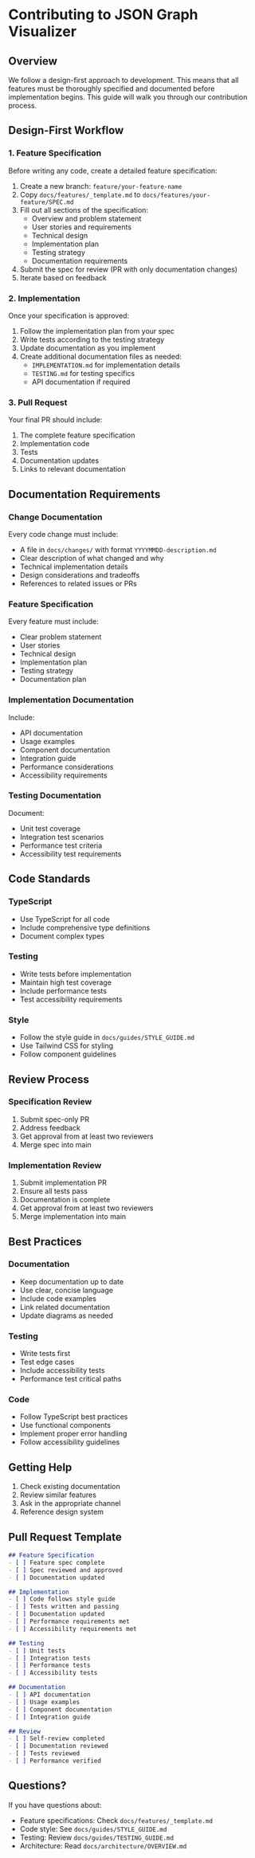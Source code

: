 # Contributing to JSON Graph Visualizer

## Overview
We follow a design-first approach to development. This means that all features must be thoroughly specified and documented before implementation begins. This guide will walk you through our contribution process.

## Design-First Workflow

### 1. Feature Specification
Before writing any code, create a detailed feature specification:

1. Create a new branch: `feature/your-feature-name`
2. Copy `docs/features/_template.md` to `docs/features/your-feature/SPEC.md`
3. Fill out all sections of the specification:
   - Overview and problem statement
   - User stories and requirements
   - Technical design
   - Implementation plan
   - Testing strategy
   - Documentation requirements
4. Submit the spec for review (PR with only documentation changes)
5. Iterate based on feedback

### 2. Implementation
Once your specification is approved:

1. Follow the implementation plan from your spec
2. Write tests according to the testing strategy
3. Update documentation as you implement
4. Create additional documentation files as needed:
   - `IMPLEMENTATION.md` for implementation details
   - `TESTING.md` for testing specifics
   - API documentation if required

### 3. Pull Request
Your final PR should include:

1. The complete feature specification
2. Implementation code
3. Tests
4. Documentation updates
5. Links to relevant documentation

## Documentation Requirements

### Change Documentation
Every code change must include:
- A file in `docs/changes/` with format `YYYYMMDD-description.md`
- Clear description of what changed and why
- Technical implementation details
- Design considerations and tradeoffs
- References to related issues or PRs

### Feature Specification
Every feature must include:

- Clear problem statement
- User stories
- Technical design
- Implementation plan
- Testing strategy
- Documentation plan

### Implementation Documentation
Include:

- API documentation
- Usage examples
- Component documentation
- Integration guide
- Performance considerations
- Accessibility requirements

### Testing Documentation
Document:

- Unit test coverage
- Integration test scenarios
- Performance test criteria
- Accessibility test requirements

## Code Standards

### TypeScript
- Use TypeScript for all code
- Include comprehensive type definitions
- Document complex types

### Testing
- Write tests before implementation
- Maintain high test coverage
- Include performance tests
- Test accessibility requirements

### Style
- Follow the style guide in `docs/guides/STYLE_GUIDE.md`
- Use Tailwind CSS for styling
- Follow component guidelines

## Review Process

### Specification Review
1. Submit spec-only PR
2. Address feedback
3. Get approval from at least two reviewers
4. Merge spec into main

### Implementation Review
1. Submit implementation PR
2. Ensure all tests pass
3. Documentation is complete
4. Get approval from at least two reviewers
5. Merge implementation into main

## Best Practices

### Documentation
- Keep documentation up to date
- Use clear, concise language
- Include code examples
- Link related documentation
- Update diagrams as needed

### Testing
- Write tests first
- Test edge cases
- Include accessibility tests
- Performance test critical paths

### Code
- Follow TypeScript best practices
- Use functional components
- Implement proper error handling
- Follow accessibility guidelines

## Getting Help

1. Check existing documentation
2. Review similar features
3. Ask in the appropriate channel
4. Reference design system

## Pull Request Template

```markdown
## Feature Specification
- [ ] Feature spec complete
- [ ] Spec reviewed and approved
- [ ] Documentation updated

## Implementation
- [ ] Code follows style guide
- [ ] Tests written and passing
- [ ] Documentation updated
- [ ] Performance requirements met
- [ ] Accessibility requirements met

## Testing
- [ ] Unit tests
- [ ] Integration tests
- [ ] Performance tests
- [ ] Accessibility tests

## Documentation
- [ ] API documentation
- [ ] Usage examples
- [ ] Component documentation
- [ ] Integration guide

## Review
- [ ] Self-review completed
- [ ] Documentation reviewed
- [ ] Tests reviewed
- [ ] Performance verified
```

## Questions?

If you have questions about:
- Feature specifications: Check `docs/features/_template.md`
- Code style: See `docs/guides/STYLE_GUIDE.md`
- Testing: Review `docs/guides/TESTING_GUIDE.md`
- Architecture: Read `docs/architecture/OVERVIEW.md` 